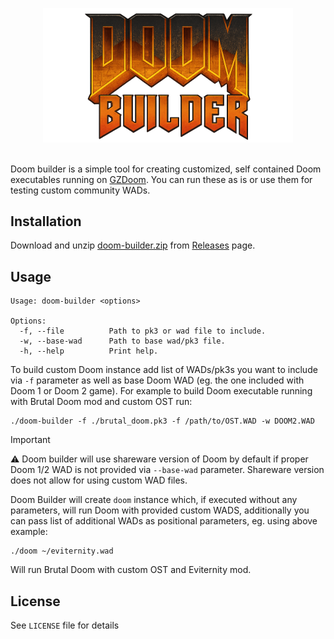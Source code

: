 <p align="center">
<img width="400" src="doom-builder.png"><br/><br/>
</p>

Doom builder is a simple tool for creating customized, self contained Doom executables running on [GZDoom](https://zdoom.org/index). You can run these as is or use them for testing custom community WADs.


## Installation

Download and unzip [doom-builder.zip](https://github.com/exaroth/doom-builder/releases/download/stable/doom-builder.zip) from [Releases](https://github.com/exaroth/doom-builder/releases/tag/stable) page.

## Usage

```
Usage: doom-builder <options>

Options:
  -f, --file          Path to pk3 or wad file to include.
  -w, --base-wad      Path to base wad/pk3 file.
  -h, --help          Print help.
```

To build custom Doom instance add list of WADs/pk3s you want to include via `-f` parameter as well as base Doom WAD (eg. the one included with Doom 1 or Doom 2 game). For example to build Doom executable running with Brutal Doom mod and custom OST run:

```
./doom-builder -f ./brutal_doom.pk3 -f /path/to/OST.WAD -w DOOM2.WAD
```

> [!IMPORTANT]
> :warning:   Doom builder will use shareware version of Doom by default if proper Doom 1/2 WAD is not provided via `--base-wad` parameter. Shareware version does not allow for using custom WAD files.

Doom Builder will create `doom` instance which, if executed without any parameters, will run Doom with provided custom WADS, additionally you can pass list of additional WADs as positional parameters, eg. using above example:

```
./doom ~/eviternity.wad
```

Will run Brutal Doom with custom OST and Eviternity mod.

## License

See `LICENSE` file for details
